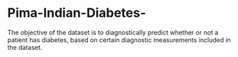 # Pima-Indian-Diabetes-
The objective of the dataset is to diagnostically predict whether or not a patient has diabetes, based on certain diagnostic measurements included in the dataset.
